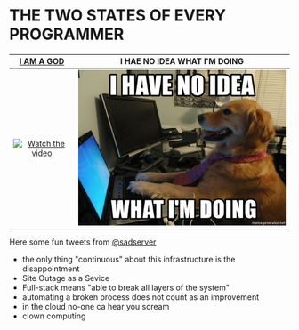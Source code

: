 # THE TWO STATES OF EVERY PROGRAMMER

[I AM A GOD](https://www.youtube.com/watch?v=6avJHaC3C2U) |  I HAE NO IDEA WHAT I'M DOING
:-------------------------:|:-------------------------:
[![Watch the video](https://img.youtube.com/vi/6avJHaC3C2U/hqdefault.jpg)](https://www.youtube.com/watch?v=6avJHaC3C2U) |  ![GitHub Logo](/images/no-idea-04-small.jpg)

Here some fun tweets from [@sadserver](https://twitter.com/sadserver?lang=en)
- the only thing "continuous" about this infrastructure is the disappointment
- Site Outage as a Sevice
- Full-stack means "able to break all layers of the system"
- automating a broken process does not count as an improvement
- in the cloud no-one ca hear you scream
- clown computing
